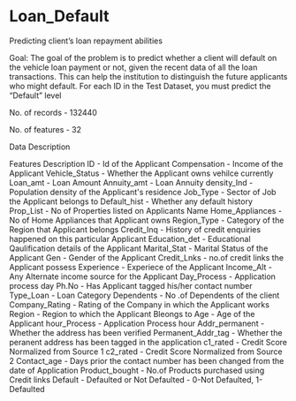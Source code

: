 # Loan_Default
Predicting  client’s loan repayment abilities

Goal: The goal of the problem is to predict whether a client will default on the vehicle loan payment or not, given the recent data of all the loan transactions. This can help the institution to distinguish the future applicants who might default. For each ID in the Test Dataset, you must predict the “Default” level

No. of records - 132440

No. of features - 32

Data Description

Features	Description
ID - Id of the Applicant
Compensation - Income of the Applicant 
Vehicle_Status -	Whether the Applicant owns vehilce currently
Loan_amt -	Loan Amount
Annuity_amt -	Loan Annuity
density_Ind	- Population density of the Applicant's residence
Job_Type -	Sector of Job the Applicant belongs to
Default_hist -	Whether any default history 
Prop_List -	No of Properties listed on Applicants Name
Home_Appliances -	No of Home Appliances that Applicant owns
Region_Type -	Category of the Region that Applicant belongs
Credit_Inq -	History of credit enquiries happened on this particular Applicant
Education_det -	Educational Qaulification details of the Applicant
Marital_Stat -	Marital Status of the Applicant
Gen -	Gender of the Applicant
Credit_Lnks -	no.of credit links the Applicant possess
Experience -	Experiece of the Applicant
Income_Alt -	Any Alternate income source for the Applicant
Day_Process -	Application process day 
Ph.No -	Has Applicant tagged his/her contact number 
Type_Loan -	Loan Category
Dependents	- No .of Dependents of the client
Company_Rating -	Rating of the Company in which the Applicant works
Region -	Region to which the Applicant Bleongs to
Age -	Age of the Applicant
hour_Process -	Application Process hour
Addr_permanent -	Whether the address has been verified
Permanent_Addr_tag -	Whether the peranent address has been tagged in the application
c1_rated -	Credit Score Normalized from Source 1
c2_rated -	Credit Score Normalized from Source 2
Contact_age -	Days prior the contact number has been changed from the date of Application
Product_bought -	No.of Products purchased using Credit links
Default	- Defaulted or Not Defaulted - 0-Not Defaulted, 1- Defaulted
